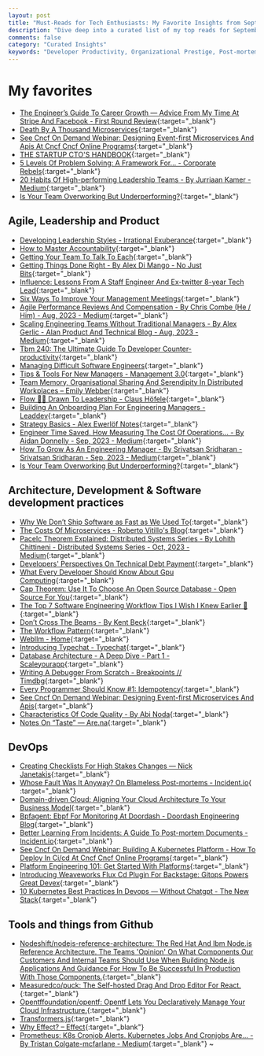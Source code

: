 ```yaml
---
layout: post
title: "Must-Reads for Tech Enthusiasts: My Favorite Insights from September2023"
description: "Dive deep into a curated list of my top reads for September 2023. Ranging from enhancing developer productivity and effective mentorship to the intricacies of event-driven architecture and DevOps trends, this compilation is a treasure trove of knowledge for tech enthusiasts and professionals alike."
comments: false
category: "Curated Insights"
keywords: "Developer Productivity, Organizational Prestige, Post-mortem Meetings, Mentorship, Reflective Goal-setting, Adaptive Leadership, Product Management, Software Engineering Teams, Agile Leadership, Agile Release Planning, Engineering Strategy, Growth Culture, Code Reviewing, Payment Systems, Design Patterns, Event-driven Architecture, Testing in JavaScript, Site Reliability Engineering, DevOps, Cloud Trends, eBPF."
---
```

<!-- markdownlint-disable MD033 MD020 MD025-->
# My favorites<a name="favorites"></a>

- [The Engineer’s Guide To Career Growth — Advice From My Time At Stripe And Facebook - First Round Review](https://review.firstround.com/the-engineers-guide-to-career-growth-advice-from-my-time-at-stripe-and-facebook){:target="_blank"}
- [Death By A Thousand Microservices](https://renegadeotter.com/2023/09/10/death-by-a-thousand-microservices.html){:target="_blank"}
- [See Cncf On Demand Webinar: Designing Event-first Microservices And Apis At Cncf Cncf Online Programs](https://community.cncf.io/events/details/cncf-cncf-online-programs-presents-cncf-on-demand-webinar-designing-event-first-microservices-and-apis/?_hsmi=271789305&_hsenc=p2ANqtz-8SwDgsjJnkrO0JWcT1G3PZV6aG0fruK2cKHRpcPSz1iW0Ge2P0FEPFTty0IfuNdY-fKmMU3qRAoW_6sZRe0FoPtfYmQcTSsMPNvvGge0Y7e8XzKKg){:target="_blank"}
- [THE STARTUP CTO'S HANDBOOK](https://github.com/ZachGoldberg/Startup-CTO-Handbook/blob/main/StartupCTOHandbook.md#the-professional-skill-tree){:target="_blank"}
- [5 Levels Of Problem Solving: A Framework For… - Corporate Rebels](https://www.corporate-rebels.com/blog/5-levels-of-problem-solving){:target="_blank"}
- [20 Habits Of High-performing Leadership Teams - By Jurriaan Kamer - Medium](https://jurriaankamer.medium.com/20-traits-of-stellar-leadership-teams-12213d3ce8e){:target="_blank"}
- [Is Your Team Overworking But Underperforming?](https://hbr.org/2023/10/is-your-team-overworking-but-underperforming){:target="_blank"}

## Agile, Leadership and Product<a name="agile"></a>

- [Developing Leadership Styles - Irrational Exuberance](https://lethain.com/developing-leadership-styles/){:target="_blank"}
- [How to Master Accountability](https://www.linkedin.com/posts/davesuperman_how-to-master-the-art-of-accountability-activity-7108055452759797760-dD1o/){:target="_blank"}
- [Getting Your Team To Talk To Each](https://www.linkedin.com/posts/davesuperman_how-to-get-your-team-to-talk-to-each-other-activity-7118179770357440512-_WDH/){:target="_blank"}
- [Getting Things Done Right - By Alex Di Mango - No Just Bits](https://www.nojustbits.com/p/getting-things-done-right?ref=techmanagerweekly.com){:target="_blank"}
- [Influence: Lessons From A Staff Engineer And Ex-twitter 8-year Tech Lead](https://careercutler.substack.com/p/influence-lessons-from-a-staff-engineer){:target="_blank"}
- [Six Ways To Improve Your Management Meetings](https://www.dave-bailey.com/blog/management-meetings){:target="_blank"}
- [Agile Performance Reviews And Compensation - By Chris Combe (He / Him) - Aug, 2023 - Medium](https://chriscombe.com/performance-reviews-and-compensation-c5ad3711392c){:target="_blank"}
- [Scaling Engineering Teams Without Traditional Managers - By Alex Gerlic - Alan Product And Technical Blog - Aug, 2023 - Medium](https://medium.com/alan/scaling-engineering-teams-without-traditional-managers-60276bc7ef6c){:target="_blank"}
- [Tbm 240: The Ultimate Guide To Developer Counter-productivity](https://cutlefish.substack.com/p/tbm-240-the-ultimate-guide-to-developer?publication_id=24711&post_id=136675384&isFreemail=true){:target="_blank"}
- [Managing Difficult Software Engineers](https://vadimkravcenko.com/shorts/managing-bad-engineers/){:target="_blank"}
- [Tips & Tools For New Managers - Management 3.0](https://management30.com/blog/new-managers-tips/){:target="_blank"}
- [Team Memory, Organisational Sharing And Serendipity In Distributed Workplaces – Emily Webber](https://emilywebber.co.uk/team-memory-organisational-sharing-and-serendipity-in-distributed-workplaces/){:target="_blank"}
- [Flow ✍🏻 Drawn To Leadership - Claus Höfele](https://claushoefele.com/d2l/flow-optimal-human-experience){:target="_blank"}
- [Building An Onboarding Plan For Engineering Managers - Leaddev](https://leaddev.com/process/building-onboarding-plan-engineering-managers){:target="_blank"}
- [Strategy Basics - Alex Ewerlöf Notes](https://blog.alexewerlof.com/p/strategy-basics){:target="_blank"}
- [Engineer Time Saved. How Measuring The Cost Of Operations… - By Aidan Donnelly - Sep, 2023 - Medium](https://medium.com/@aidan.donnelly/engineer-time-saved-e73e23df03b){:target="_blank"}
- [How To Grow As An Engineering Manager - By Srivatsan Sridharan - Srivatsan Sridharan - Sep, 2023 - Medium](https://medium.com/srivatsan-sridharan/how-to-grow-as-an-engineering-manager-687cad0bcac7){:target="_blank"}
- [Is Your Team Overworking But Underperforming?](https://hbr.org/2023/10/is-your-team-overworking-but-underperforming){:target="_blank"}

## Architecture, Development & Software development practices <a name="development"></a>

- [Why We Don’t Ship Software as Fast as We Used To](https://every.to/p/why-we-don-t-ship-software-as-fast-as-we-used-to){:target="_blank"}
- [The Costs Of Microservices - Roberto Vitillo's Blog](https://robertovitillo.com/costs-of-microservices/){:target="_blank"}
- [Pacelc Theorem Explained: Distributed Systems Series - By Lohith Chittineni - Distributed Systems Series - Oct, 2023 - Medium](https://medium.com/distributed-systems-series/pacelc-theorem-explained-distributed-systems-series-9c509febb8f8){:target="_blank"}
- [Developers' Perspectives On Technical Debt Payment](https://newsletter.getdx.com/p/developers-on-technical-debt?publication_id=996688&post_id=137710792&isFreemail=true&r=2hhaa4){:target="_blank"}
- [What Every Developer Should Know About Gpu Computing](https://codeconfessions.substack.com/p/gpu-computing){:target="_blank"}
- [Cap Theorem: Use It To Choose An Open Source Database - Open Source For You](https://www.opensourceforu.com/2023/09/cap-theorem-use-it-to-choose-an-open-source-database/){:target="_blank"}
- [The Top 7 Software Engineering Workflow Tips I Wish I Knew Earlier 🧰](https://careercutler.substack.com/p/the-top-7-software-engineering-workflow){:target="_blank"}
- [Don’t Cross The Beams - By Kent Beck](https://tidyfirst.substack.com/p/dont-cross-the-beams){:target="_blank"}
- [The Workflow Pattern](https://blog.bittacklr.be/the-workflow-pattern.html?utm_medium){:target="_blank"}
- [Webllm - Home](https://webllm.mlc.ai/){:target="_blank"}
- [Introducing Typechat - Typechat](https://microsoft.github.io/TypeChat/blog/introducing-typechat/){:target="_blank"}
- [Database Architecture - A Deep Dive - Part 1 - Scaleyourapp](https://scaleyourapp.com/database-architecture/?utm_medium){:target="_blank"}
- [Writing A Debugger From Scratch - Breakpoints // Timdbg](https://www.timdbg.com/posts/writing-a-debugger-from-scratch-part-1/?utm_medium){:target="_blank"}
- [Every Programmer Should Know #1: Idempotency](https://www.berkansasmaz.com/every-programmer-should-know-idempotency/){:target="_blank"}
- [See Cncf On Demand Webinar: Designing Event-first Microservices And Apis](https://community.cncf.io/events/details/cncf-cncf-online-programs-presents-cncf-on-demand-webinar-designing-event-first-microservices-and-apis/?_hsmi=271789305&_hsenc=p2ANqtz-8SwDgsjJnkrO0JWcT1G3PZV6aG0fruK2cKHRpcPSz1iW0Ge2P0FEPFTty0IfuNdY-fKmMU3qRAoW_6sZRe0FoPtfYmQcTSsMPNvvGge0Y7e8XzKKg){:target="_blank"}
- [Characteristics Of Code Quality - By Abi Noda](https://newsletter.getdx.com/p/defining-code-quality?publication_id=996688&post_id=137495219&isFreemail=true&r=2hhaa4){:target="_blank"}
- [Notes On “Taste” — Are.na](https://www.are.na/blog/notes-on-taste){:target="_blank"}

## DevOps<a name="devops"></a>

- [Creating Checklists For High Stakes Changes — Nick Janetakis](https://nickjanetakis.com/blog/creating-checklists-for-high-stakes-changes){:target="_blank"}
- [Whose Fault Was It Anyway? On Blameless Post-mortems - Incident.io](https://incident.io/blog/blameless-post-mortems){​​:target="_blank"}​​​​​​​​​
- [Domain-driven Cloud: Aligning Your Cloud Architecture To Your Business Model](https://www.infoq.com/articles/domain-driven-cloud/?ref=techmanagerweekly.com){:target="_blank"}
- [Bpfagent: Ebpf For Monitoring At Doordash - Doordash Engineering Blog](https://doordash.engineering/2023/08/15/bpfagent-ebpf-for-monitoring-at-doordash/){:target="_blank"}
- [Better Learning From Incidents: A Guide To Post-mortem Documents - Incident.io](https://incident.io/blog/what-is-a-post-mortem-document){:target="_blank"}
- [See Cncf On Demand Webinar: Building A Kubernetes Platform - How To Deploy In Ci/cd At Cncf Cncf Online Programs](https://community.cncf.io/events/details/cncf-cncf-online-programs-presents-cncf-on-demand-webinar-building-a-kubernetes-platform-how-to-deploy-in-cicd/?_hsmi=271789305&_hsenc=p2ANqtz--bTsxRzTEn3cy6VSvDhbfOEwfzBEMTW01VUjyU3hrcU3Zp5BbHuEk3oZo-GU2YiDdPfKehWcbY6Bx7M-YI_CZyNOfss-9eXEThLO16b9aVXN0YlCA){:target="_blank"}
- [Platform Engineering 101: Get Started With Platforms](https://www.infracloud.io/blogs/platform-engineering-101/?_hsmi=276255511&_hsenc=p2ANqtz-_qEAu0_9jxUMjcCf9pgpX3ENkFd2wif4jLhqEtSJdJxuRY_LHCIapyCF18MPE9s5BRde_qCWO4WdgKGOlHET6Ofh5FUL0cSH0ygSguDbZKeWtDIbo){:target="_blank"}
- [Introducing Weaveworks Flux Cd Plugin For Backstage: Gitops Powers Great Devex](https://www.weave.works/blog/introducing-weaveworks-flux-cd-plugin-for-backstage-gitops-powers-great-devex?_hsmi=277324985&_hsenc=p2ANqtz-_VgrdVBetFFDMw4arkI3HcMzLOMaI-P46aTMprV5W7qnBXv6ruKL_xZYb1U6wty6LK-hPe3hxxTNkLf68y-bUNcOEvs16s0Dnf2kDnjYbRULaTr9g){:target="_blank"}
- [10 Kubernetes Best Practices In Devops — Without Chatgpt - The New Stack](https://thenewstack.io/10-kubernetes-best-practices-in-devops-without-chatgpt/?_hsmi=280065857&_hsenc=p2ANqtz--7WsR3kVE9t9gNiXOUpLi6je-qWTl-P8m8okBG_vtLgH5weqFT3oLkjq3TfnDZZnPODdnPlV3yMKjGlKYGkz8m1udlFFuEtA0OkGe0VEXRpkmek0g){:target="_blank"}

## Tools and things from Github <a name="tools"></a>

- [Nodeshift/nodejs-reference-architecture: The Red Hat And Ibm Node.js Reference Architecture. The Teams 'Opinion' On What Components Our Customers And Internal Teams Should Use When Building Node.js Applications And Guidance For How To Be Successful In Production With Those Components.](https://github.com/nodeshift/nodejs-reference-architecture){:target="_blank"}
- [Measuredco/puck: The Self-hosted Drag And Drop Editor For React.](https://github.com/measuredco/puck){:target="_blank"}
- [Opentffoundation/opentf: Opentf Lets You Declaratively Manage Your Cloud Infrastructure.](https://github.com/opentffoundation/opentf){:target="_blank"}
- [Transformers.js](https://huggingface.co/docs/transformers.js/index){:target="_blank"}
- [Why Effect? – Effect](https://effect.website/docs/why-effect){:target="_blank"}
- [Prometheus: K8s Cronjob Alerts. Kubernetes Jobs And Cronjobs Are… - By Tristan Colgate-mcfarlane - Medium](https://medium.com/@tristan_96324/prometheus-k8s-cronjob-alerts-94bee7b90511){:target="_blank"}
~
